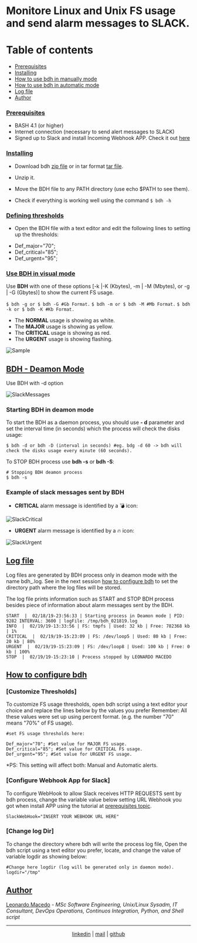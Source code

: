 # Monitore Linux and Unix FS usage and send alarm messages to SLACK.

Table of contents
=================

<!--ts-->
   * [Prerequisites](#prerequisites)
   * [Installing](#installing)
   * [How to use bdh in manually mode](#how-to-use-bdh-in-manually-mode)
   * [How to use bdh in automatic mode](#how-to-use-bdh-in-automatic-mode)
   * [Log file](#log-file)
   * [Author](#author)
<!--te-->

### [Prerequisites](#prerequisites)

- BASH 4.1 (or higher)
- Internet connection (necessary to send alert messages to SLACK)
- Signed up to Slack and install Incoming Webhook APP. Check it out [here](https://api.slack.com/incoming-webhooks)  

### [Installing](#installing)

- Download bdh [zip file](https://github.com/macedojleo/BDH/zipball/master) or in tar format [tar file](https://github.com/macedojleo/BDH/tarball/master).

- Unzip it.

- Move the BDH file to any PATH directory (use echo $PATH to see them).

- Check if everything is working well using the command ```$ bdh -h```

### [Defining thresholds](#thresholds)

- Open the BDH file with a text editor and edit the following lines to setting up the thresholds:

 * Def_major="70";
 * Def_critical="85";
 * Def_urgent="95";

### [Use BDH in visual mode](#manually)

Use **BDH** with one of these options [-k |-K (Kbytes), -m | -M (Mbytes), or -g | -G (Gbytes)] to show the current FS usage.

```$ bdh -g or $ bdh -G #Gb Format.```
```$ bdh -m or $ bdh -M #Mb Format.```
```$ bdh -k or $ bdh -K #Kb Format.```
	
- The **NORMAL** usage is showing as white.
- The **MAJOR** usage is showing as yellow.
- The **CRITICAL** usage is showing as red.
- The **URGENT** usage is showing flashing.

![Sample](/docs/sample.gif)

## [BDH - Deamon Mode](#automatic)

Use BDH with -d option 

![SlackMessages](/docs/SlackExampleMessages.png)
 

### Starting BDH in deamon mode

To start the BDH as a daemon process, you should use **- d** parameter and set the interval time (in seconds) which the process will check the disks usage:

	$ bdh -d or bdh -D (interval in seconds) #eg. bdg -d 60 -> bdh will check the disks usage every minute (60 seconds).

To STOP BDH process use **bdh -s** or **bdh -S**:

	# Stopping BDH deamon process
	$ bdh -s 
	

### Example of slack messages sent by BDH

- **CRITICAL** alarm message is identified by a :bomb: icon:

![SlackCritical](/docs/slackCriticalMessage.png)



- **URGENT** alarm message  is identified by a :fire: icon:

![SlackUrgent](/docs/slackUrgentMessage.png)



## [Log file](#log)

Log files are generated by BDH process only in deamon mode with the name bdh_<timestamp-mmddyyyy>.log. See in the next session [how to configure bdh](#configure) to set the directory path where the log files will be stored.
	
The log file prints information such as START and STOP BDH process besides piece of information about alarm messages sent by the BDH.

	START  |  02/18/19-23:56:33 | Starting process in Deamon mode | PID:  9282 INTERVAL: 3600 | logFile: /tmp/bdh_021819.log
	INFO  |  02/19/19-13:33:56 | FS: tmpfs | Used: 32 kb | Free: 782368 kb | 1%
	CRITICAL  |  02/19/19-15:23:09 | FS: /dev/loop5 | Used: 80 kb | Free: 20 kb | 80%
	URGENT  |  02/19/19-15:23:09 | FS: /dev/loop8 | Used: 100 kb | Free: 0 kb | 100%
	STOP  |  02/19/19-15:23:10 | Process stopped by LEONARDO MACEDO 
	

## [How to configure bdh](#configure)

### [Customize Thresholds]
To customize FS usage thresholds, open bdh script using a text editor your choice and replace the lines below by the values you prefer Remember: All these values were set up using percent format. (e.g. the number "70" means "70%" of FS usage). 

	#set FS usage thresholds here:                                   

	Def_major="70"; #Set value for MAJOR FS usage.
	Def_critical="85"; #Set value for CRITICAL FS usage.
	Def_urgent="95"; #Set value for URGENT FS usage.
	
*PS: This setting will affect both: Manual and Automatic alerts.

### [Configure Webhook App for Slack]
To configure WebHook to allow Slack receives HTTP REQUESTS sent by bdh process, change the variable value below setting URL Webhook you got when install APP using the tutorial at [prerequisites topic](#prerequisites).

	SlackWebHook="INSERT YOUR WEBHOOK URL HERE"

### [Change log Dir]
To change the directory where bdh will write the process log file, Open the bdh script using a text editor you prefer, locate, and change the value of variable logdir as showing below:

	#Change here logdir (log will be generated only in daemon mode).
	logdir="/tmp"

## [Author](#author)

[Leonardo Macedo](https://www.linkedin.com/in/leonardo-macedo-96026a94/) - *MSc Software Engineering, Unix/Linux Sysadm, IT Consultant, DevOps Operations, Continuos Integration, Python, and Shell script*

<hr>
<p align="center"><a href="https://www.linkedin.com/in/leonardo-macedo-96026a94/">linkedin</a> | <a href="mailto:macedojleo@gmail.com">mail</a> | <a href="https://github.com/macedojleo">github</a></p>
